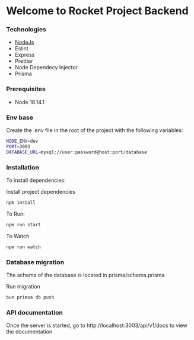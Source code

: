 # Welcome to Rocket Project Backend

### Technologies

- [NodeJs](https://nodejs.org/en)
- Eslint
- Express
- Prettier
- Node Dependecy Injector
- Prisma

### Prerequisites

- Node 18.14.1

### Env base

Create the .env file in the root of the project with the following variables:

```bash
NODE_ENV=dev
PORT=3003
DATABASE_URL=mysql://user:password@host:port/database
```

### Installation

To install dependencies:

Install project dependencies

```bash
npm install
```

To Run:

```bash
npm run start
```

To Watch

```bash
npm run watch
```

### Database migration

The schema of the database is located in prisma/schema.prisma

Run migration

```bash
bun primsa db push
```

### API documentation

Once the server is started, go to http://localhost:3003/api/v1/docs to view the documentation
